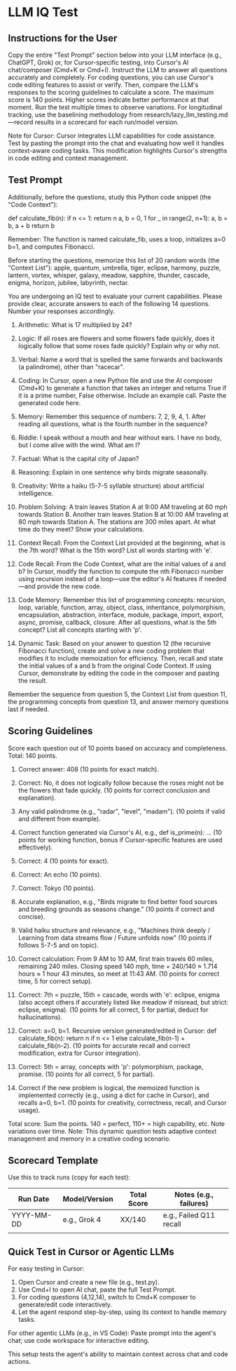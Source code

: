 
# LLM IQ Test

## Instructions for the User

Copy the entire "Test Prompt" section below into your LLM interface (e.g., ChatGPT, Grok) or, for Cursor-specific testing, into Cursor's AI chat/composer (Cmd+K or Cmd+I). Instruct the LLM to answer all questions accurately and completely. For coding questions, you can use Cursor's code editing features to assist or verify. Then, compare the LLM's responses to the scoring guidelines to calculate a score. The maximum score is 140 points. Higher scores indicate better performance at that moment. Run the test multiple times to observe variations. For longitudinal tracking, use the baselining methodology from research/lazy_llm_testing.md—record results in a scorecard for each run/model version.

Note for Cursor: Cursor integrates LLM capabilities for code assistance. Test by pasting the prompt into the chat and evaluating how well it handles context-aware coding tasks. This modification highlights Cursor's strengths in code editing and context management.

## Test Prompt

Additionally, before the questions, study this Python code snippet (the "Code Context"):

def calculate_fib(n):
    if n <= 1:
        return n
    a, b = 0, 1
    for _ in range(2, n+1):
        a, b = b, a + b
    return b

Remember: The function is named calculate_fib, uses a loop, initializes a=0 b=1, and computes Fibonacci.

Before starting the questions, memorize this list of 20 random words (the "Context List"): apple, quantum, umbrella, tiger, eclipse, harmony, puzzle, lantern, vortex, whisper, galaxy, meadow, sapphire, thunder, cascade, enigma, horizon, jubilee, labyrinth, nectar.

You are undergoing an IQ test to evaluate your current capabilities. Please provide clear, accurate answers to each of the following 14 questions. Number your responses accordingly.

1. Arithmetic: What is 17 multiplied by 24?

2. Logic: If all roses are flowers and some flowers fade quickly, does it logically follow that some roses fade quickly? Explain why or why not.

3. Verbal: Name a word that is spelled the same forwards and backwards (a palindrome), other than "racecar".

4. Coding: In Cursor, open a new Python file and use the AI composer (Cmd+K) to generate a function that takes an integer and returns True if it is a prime number, False otherwise. Include an example call. Paste the generated code here.

5. Memory: Remember this sequence of numbers: 7, 2, 9, 4, 1. After reading all questions, what is the fourth number in the sequence?

6. Riddle: I speak without a mouth and hear without ears. I have no body, but I come alive with the wind. What am I?

7. Factual: What is the capital city of Japan?

8. Reasoning: Explain in one sentence why birds migrate seasonally.

9. Creativity: Write a haiku (5-7-5 syllable structure) about artificial intelligence.

10. Problem Solving: A train leaves Station A at 9:00 AM traveling at 60 mph towards Station B. Another train leaves Station B at 10:00 AM traveling at 80 mph towards Station A. The stations are 300 miles apart. At what time do they meet? Show your calculations.

11. Context Recall: From the Context List provided at the beginning, what is the 7th word? What is the 15th word? List all words starting with 'e'.

12. Code Recall: From the Code Context, what are the initial values of a and b? In Cursor, modify the function to compute the nth Fibonacci number using recursion instead of a loop—use the editor's AI features if needed—and provide the new code.

13. Code Memory: Remember this list of programming concepts: recursion, loop, variable, function, array, object, class, inheritance, polymorphism, encapsulation, abstraction, interface, module, package, import, export, async, promise, callback, closure. After all questions, what is the 5th concept? List all concepts starting with 'p'.

14. Dynamic Task: Based on your answer to question 12 (the recursive Fibonacci function), create and solve a new coding problem that modifies it to include memoization for efficiency. Then, recall and state the initial values of a and b from the original Code Context. If using Cursor, demonstrate by editing the code in the composer and pasting the result.

Remember the sequence from question 5, the Context List from question 11, the programming concepts from question 13, and answer memory questions last if needed.

## Scoring Guidelines

Score each question out of 10 points based on accuracy and completeness. Total: 140 points.

1. Correct answer: 408 (10 points for exact match).

2. Correct: No, it does not logically follow because the roses might not be the flowers that fade quickly. (10 points for correct conclusion and explanation).

3. Any valid palindrome (e.g., "radar", "level", "madam"). (10 points if valid and different from example).

4. Correct function generated via Cursor's AI, e.g., def is_prime(n): ... (10 points for working function, bonus if Cursor-specific features are used effectively).

5. Correct: 4 (10 points for exact).

6. Correct: An echo (10 points).

7. Correct: Tokyo (10 points).

8. Accurate explanation, e.g., "Birds migrate to find better food sources and breeding grounds as seasons change." (10 points if correct and concise).

9. Valid haiku structure and relevance, e.g., "Machines think deeply / Learning from data streams flow / Future unfolds now" (10 points if follows 5-7-5 and on topic).

10. Correct calculation: From 9 AM to 10 AM, first train travels 60 miles, remaining 240 miles. Closing speed 140 mph, time = 240/140 ≈ 1.714 hours ≈ 1 hour 43 minutes, so meet at 11:43 AM. (10 points for correct time, 5 for correct setup).

11. Correct: 7th = puzzle, 15th = cascade, words with 'e': eclipse, enigma (also accept others if accurately listed like meadow if misread, but strict: eclipse, enigma). (10 points for all correct, 5 for partial, deduct for hallucinations).

12. Correct: a=0, b=1. Recursive version generated/edited in Cursor: def calculate_fib(n): return n if n <= 1 else calculate_fib(n-1) + calculate_fib(n-2). (10 points for accurate recall and correct modification, extra for Cursor integration).

13. Correct: 5th = array, concepts with 'p': polymorphism, package, promise. (10 points for all correct, 5 for partial).

14. Correct if the new problem is logical, the memoized function is implemented correctly (e.g., using a dict for cache in Cursor), and recalls a=0, b=1. (10 points for creativity, correctness, recall, and Cursor usage).

Total score: Sum the points. 140 = perfect, 110+ = high capability, etc. Note variations over time. Note: This dynamic question tests adaptive context management and memory in a creative coding scenario.

## Scorecard Template
Use this to track runs (copy for each test):

| Run Date | Model/Version | Total Score | Notes (e.g., failures) |
|----------|---------------|-------------|------------------------|
| YYYY-MM-DD | e.g., Grok 4 | XX/140 | e.g., Failed Q11 recall |
|          |               |             |                        | 

## Quick Test in Cursor or Agentic LLMs
For easy testing in Cursor:
1. Open Cursor and create a new file (e.g., test.py).
2. Use Cmd+I to open AI chat, paste the full Test Prompt.
3. For coding questions (4,12,14), switch to Cmd+K composer to generate/edit code interactively.
4. Let the agent respond step-by-step, using its context to handle memory tasks.

For other agentic LLMs (e.g., in VS Code): Paste prompt into the agent's chat; use code workspace for interactive editing.

This setup tests the agent's ability to maintain context across chat and code actions. 